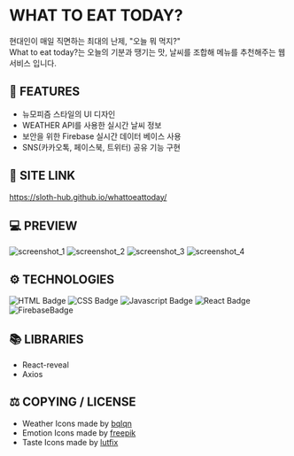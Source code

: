 # WHAT TO EAT TODAY?
현대인이 매일 직면하는 최대의 난제, "오늘 뭐 먹지?"  
What to eat today?는 오늘의 기분과 땡기는 맛, 날씨를 조합해 메뉴를 추천해주는 웹서비스 입니다. 

## 📄 FEATURES

+ 뉴모피즘 스타일의 UI 디자인
+ WEATHER API를 사용한 실시간 날씨 정보
+ 보안을 위한 Firebase 실시간 데이터 베이스 사용
+ SNS(카카오톡, 페이스북, 트위터) 공유 기능 구현

## 🔗 SITE LINK
https://sloth-hub.github.io/whattoeattoday/

## 💻 PREVIEW
![screenshot_1](https://user-images.githubusercontent.com/53851248/166223185-b2b8ea8c-8bce-4d91-ab13-1a7648c6027e.png)
![screenshot_2](https://user-images.githubusercontent.com/53851248/233378626-23ee66e2-6cd0-4806-912c-16f1fa7b7194.png)
![screenshot_3](https://user-images.githubusercontent.com/53851248/233378610-18a20981-ecbe-4795-8e18-a1d6d6ea5a60.png)
![screenshot_4](https://user-images.githubusercontent.com/53851248/233378619-37a49034-2ae2-408c-b24a-86937f3ba637.png)

## ⚙ TECHNOLOGIES

![HTML Badge](https://img.shields.io/badge/html5-E34F26?style=for-the-badge&logo=html5&logoColor=white)
![CSS Badge](https://img.shields.io/badge/css3-1572B6?style=for-the-badge&logo=css3&logoColor=white)
![Javascript Badge](https://img.shields.io/badge/javascript-F7DF1E?style=for-the-badge&logo=javascript&logoColor=black)
![React Badge](https://img.shields.io/badge/react-61DAFB?style=for-the-badge&logo=react&logoColor=black)
![FirebaseBadge](https://img.shields.io/badge/firebase-FFCA28?style=for-the-badge&logo=firebase&logoColor=white)

## 📚 LIBRARIES

+ React-reveal
+ Axios

## ⚖️ COPYING / LICENSE

+ Weather Icons made by [bqlqn](https://www.flaticon.com/kr/authors/bqlqn)  
+ Emotion Icons made by [freepik](https://www.flaticon.com/authors/freepik)
+ Taste Icons made by [lutfix](https://www.flaticon.com/authors/lutfix)

